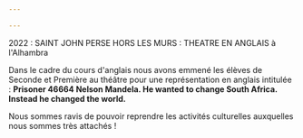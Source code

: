```yaml
---

---
```

2022 : SAINT JOHN PERSE HORS LES MURS : THEATRE EN ANGLAIS à l'Alhambra

Dans le cadre du cours d'anglais nous avons emmené les élèves de Seconde et Première au théâtre pour une représentation en anglais intitulée : **Prisoner 46664 Nelson Mandela. He wanted to change South Africa. Instead he changed the world.**

Nous sommes ravis de pouvoir reprendre les activités culturelles auxquelles nous sommes très attachés !